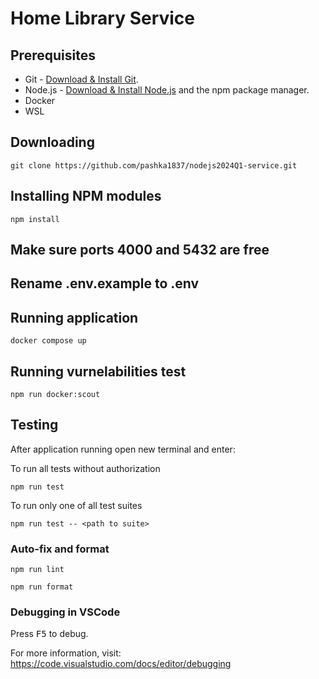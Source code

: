 # Home Library Service

## Prerequisites

- Git - [Download & Install Git](https://git-scm.com/downloads).
- Node.js - [Download & Install Node.js](https://nodejs.org/en/download/) and the npm package manager.
- Docker
- WSL

## Downloading

```
git clone https://github.com/pashka1837/nodejs2024Q1-service.git
```

## Installing NPM modules

```
npm install
```

## Make sure ports 4000 and 5432 are free

## Rename .env.example to .env

## Running application

```
docker compose up
```

## Running vurnelabilities test

```
npm run docker:scout
```

## Testing

After application running open new terminal and enter:

To run all tests without authorization

```
npm run test
```

To run only one of all test suites

```
npm run test -- <path to suite>
```

### Auto-fix and format

```
npm run lint
```

```
npm run format
```

### Debugging in VSCode

Press <kbd>F5</kbd> to debug.

For more information, visit: https://code.visualstudio.com/docs/editor/debugging
